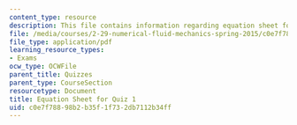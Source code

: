 ```yaml
---
content_type: resource
description: This file contains information regarding equation sheet for quiz 1.
file: /media/courses/2-29-numerical-fluid-mechanics-spring-2015/c0e7f78898b2b35f1f732db7112b34ff_MIT2_29S15_Quiz1_eqn_sheet.pdf
file_type: application/pdf
learning_resource_types:
- Exams
ocw_type: OCWFile
parent_title: Quizzes
parent_type: CourseSection
resourcetype: Document
title: Equation Sheet for Quiz 1
uid: c0e7f788-98b2-b35f-1f73-2db7112b34ff
---
```

